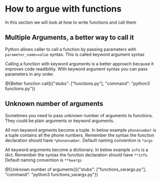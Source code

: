# How to argue with functions

   In this section we will look at how to write functions and call them

## Multiple Arguments, a better way to call it

Python allows caller to call a function by passing parameters with `parameter_name=value` syntax. This is called keyword argument syntax

Calling a function with keyword arguments is a better approach because it improves code readibility. With keyword argument syntax you can pass parameters in any order.

@[Better function call]({"stubs": ["functions.py"], "command": "python3 functions.py"})

## Unknown number of arguments

Sometimes you need to pass unknown number of arguments to functions. They could be plain arguments or keyword arguments.

All non keyword argments become a tuple. In below example `phonenumber` is a tuple contains all the phone numbers. Remember the syntax the function declaration should have `*phonenumber`. Default naming convention is `*args`

All keyword arguments become a dictionary. In below example `info` is a dict.
Remember the syntax the function declaration should have `**info`. Default naming convention is `**kwargs`

@[Unknown number of arguments]({"stubs": ["functions_varargs.py"], "command": "python3 functions_varargs.py"})
